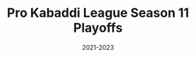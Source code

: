 ---
title: "Pro Kabaddi League Season 11 Playoffs"
image: "/images/pk.jpeg"
team: "Thomas Jackki"
date: "2021-2023"
additional:
  content: |
    <p><strong>Introduction:</strong></p>
    <p>The Pro Kabaddi League (PKL) Season 11 Playoffs marked the grand culmination of the league's journey, held at Pune's Balewadi Sports Complex from 26th–29th December. The campaign aimed to build excitement around the high-stakes knockout matches, attract maximum viewership, and enhance fan engagement through a well-structured influencer and meme strategy.</p>

    <p><strong>Campaign Startegy:</strong></p>
    <p>To achieve viral success, the campaign was structured into two key strategies:</p>

    <p><strong>1. Influencer Strategy:</strong></p>
    <p>1  Partnered with sports, entertainment, and regional influencers to create content that showcased the excitement of the season's biggest sporting event. </br>
    2 Engaging match reels, key player shoutouts, and highlighting Pune's energetic atmosphere were leveraged to maximize reach.</p>

    <p><strong>2. Meme Campaign:</strong></p>
    <p>1  Activated Hindi and Marathi meme pages with humorous and relatable content focusing on playoffs, teams, and iconic fan moments. </br>
    2 Ensured content resonated with the festive season and created a strong sense of FOMO (fear of missing out).</p>

    <h3>Campaign Performance:</h3>
     <p><strong>Influencer Strategy:</strong></p>
    <ul>
      <li><strong>Total Influencers:</strong>14</li>
      <li><strong>Deliverables:</strong> Reels & Post</li>
      <li><strong>Total Reach Achieved:</strong>7.6 Million</li>
    </ul>
     <p><strong>Meme Campaign:</strong></p>
    <ul>
      <li><strong>Total Pages:</strong>105</li>
      <li><strong>Categories Covered:</strong> </br>1 English Meme Pages </br> 2 Hindi Meme Pages </br> 3 Marathi Meme Pages</li>
      <li><strong>Deliverables:</strong>119 Posts & Reels</li>
      <li><strong>Reach Achieved:</strong>5.2 Million</li>
    </ul>
         <p><strong>Overall Campaign Metrics:</strong></p>
    <ul>
      <li><strong>Total Campaign Reach:</strong>12.8 Million</li>
    </ul>
       <p>By blending national appeal with regional relatability, the campaign celebrated kabaddi's spirit through engaging reels, relatable memes, and real-time excitement. This collaborative effort led to increased viewership, ticket sales, and fan engagement, establishing the PKL Playoffs as the ultimate year-end sports spectacle.</p>

    <h2>Influencer Performance Highlights:</h2>
    <p><strong>1. Shantanu Dhumal</strong></p>
    <ul>
       <li><strong>Reach:</strong>105,279</li>
       <li><strong>Like:</strong>1,709</li>
    </ul>
    <p><strong>2. Ravadineta</strong></p>
    <ul>
       <li><strong>Reach:</strong>1,005,856</li>
       <li><strong>Like:</strong>26,091</li>
    </ul>
    <p><strong>3. Saint_in_baggy</strong></p>
    <ul>
       <li><strong>Reach:</strong>335,664</li>
       <li><strong>Like:</strong>4,923</li>
    </ul>
    <p><strong>4. Harshalbathe</strong></p>
    <ul>
       <li><strong>Reach:</strong>206,631</li>
       <li><strong>Like:</strong>2,550</li>
    </ul>
    <p><strong>5. Samirkotkar</strong></p>
    <ul>
       <li><strong>Reach:</strong>1,070,928</li>
       <li><strong>Like:</strong>20,762</li>
    </ul>
        <p><strong>6. Kaccha.limboo</strong></p>
    <ul>
       <li><strong>Reach:</strong>1,106,126</li>
       <li><strong>Like:</strong>14,074</li>
    </ul>
        <p><strong>7. Shreyasmendiratta</strong></p>
    <ul>
       <li><strong>Reach:</strong>629,657</li>
       <li><strong>Like:</strong>15,190</li>
    </ul>
        <p><strong>8. Teekhabanao</strong></p>
    <ul>
       <li><strong>Reach:</strong>1,012,386</li>
       <li><strong>Like:</strong>14,631</li>
    </ul>
        <p><strong>9. Ekachchhava</strong></p>
    <ul>
       <li><strong>Reach:</strong>757,476</li>
       <li><strong>Like:</strong>18,908</li>
    </ul>
    <h2>Conclusion</h2>
    <p>The Pro Kabaddi League Season 11 Playoffs campaign successfully captured the excitement and essence of the league, driving significant online buzz and fan engagement. Through strategic influencer collaborations and a targeted meme strategy, PKL Season 11 cemented itself as a major sporting event that resonated with audiences across India.</p>
---